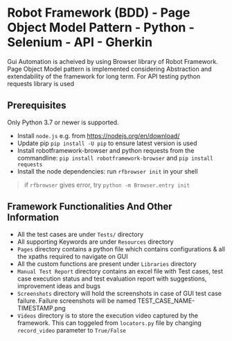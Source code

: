 # Robot Framework (BDD) - Page Object Model Pattern - Python - Selenium - API - Gherkin
Gui Automation is acheived by using Browser library of Robot Framework. Page Object Model pattern is implemented considering Abstraction and extendability of the framework for long term. 
For API testing python requests library is used

## Prerequisites
Only Python 3.7 or newer is supported.

* Install `node.js` e.g. from https://nodejs.org/en/download/
* Update pip `pip install -U pip` to ensure latest version is used
* Install robotframework-browser and python requests from the commandline: `pip install robotframework-browser`
and `pip install requests`
* Install the node dependencies: run `rfbrowser init` in your shell

>if `rfbrowser` gives error, try `python -m Browser.entry init`

## Framework Functionalities And Other Information

* All the test cases are under `Tests/` directory
* All supporting Keywords are under `Resources` directory
* `Pages` directory contains a python file which contains configurations & all the xpaths required to navigate on GUI
* All the custom functions are present under `Libraries` directory
* `Manual Test Report` directory contains an excel file with Test cases, test case execution status and test evaluation report with suggestions, improvement ideas and bugs
* `Screenshots` directory will hold the screenshots in case of GUI test case failure. Failure screenshots will be named TEST_CASE_NAME-TIMESTAMP.png
* `Videos` directory is to store the execution video captured by the framework. This can toggeled from `locators.py` file by changing `record_video` parameter to `True/False`
